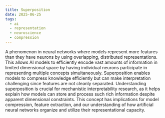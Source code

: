 ```yaml
---
title: Superposition
date: 2025-06-25
tags:
  - ai
  - representation
  - neuroscience
  - compression
---
```


A phenomenon in neural networks where models represent more features than they have neurons by using overlapping, distributed representations. This allows AI models to efficiently encode vast amounts of information in limited dimensional space by having individual neurons participate in representing multiple concepts simultaneously. Superposition enables models to compress knowledge efficiently but can make interpretation challenging since features are not cleanly separated. Understanding superposition is crucial for mechanistic interpretability research, as it helps explain how models can store and process such rich information despite apparent dimensional constraints. This concept has implications for model compression, feature extraction, and our understanding of how artificial neural networks organize and utilize their representational capacity.